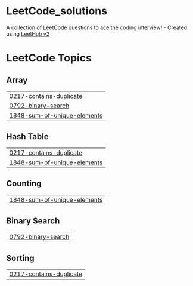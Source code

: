 # LeetCode_solutions
A collection of LeetCode questions to ace the coding interview! - Created using [LeetHub v2](https://github.com/arunbhardwaj/LeetHub-2.0)

<!---LeetCode Topics Start-->
# LeetCode Topics
## Array
|  |
| ------- |
| [0217-contains-duplicate](https://github.com/vaddeshankar/LeetCode_solutions/tree/master/0217-contains-duplicate) |
| [0792-binary-search](https://github.com/vaddeshankar/LeetCode_solutions/tree/master/0792-binary-search) |
| [1848-sum-of-unique-elements](https://github.com/vaddeshankar/LeetCode_solutions/tree/master/1848-sum-of-unique-elements) |
## Hash Table
|  |
| ------- |
| [0217-contains-duplicate](https://github.com/vaddeshankar/LeetCode_solutions/tree/master/0217-contains-duplicate) |
| [1848-sum-of-unique-elements](https://github.com/vaddeshankar/LeetCode_solutions/tree/master/1848-sum-of-unique-elements) |
## Counting
|  |
| ------- |
| [1848-sum-of-unique-elements](https://github.com/vaddeshankar/LeetCode_solutions/tree/master/1848-sum-of-unique-elements) |
## Binary Search
|  |
| ------- |
| [0792-binary-search](https://github.com/vaddeshankar/LeetCode_solutions/tree/master/0792-binary-search) |
## Sorting
|  |
| ------- |
| [0217-contains-duplicate](https://github.com/vaddeshankar/LeetCode_solutions/tree/master/0217-contains-duplicate) |
<!---LeetCode Topics End-->